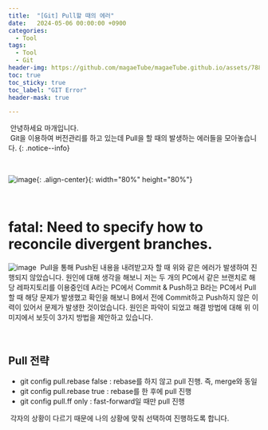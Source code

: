 ```yaml
---
title:  "[Git] Pull할 때의 에러"
date:   2024-05-06 00:00:00 +0900
categories:
  - Tool
tags:
  - Tool
  - Git
header-img: https://github.com/magaeTube/magaeTube.github.io/assets/78892113/f42a15cb-4401-4810-88e6-d777ee29ee52
toc: true
toc_sticky: true
toc_label: "GIT Error"
header-mask: true

---
```


&nbsp;안녕하세요 마개입니다.  
&nbsp;Git을 이용하여 버전관리를 하고 있는데 Pull을 할 때의 발생하는 에러들을 모아놓습니다.
{: .notice--info}

<br>

![image](https://github.com/magaeTube/magaeTube.github.io/assets/78892113/f42a15cb-4401-4810-88e6-d777ee29ee52){: .align-center}{: width="80%" height="80%"} 

<br>

# fatal: Need to specify how to reconcile divergent branches.

![image](https://github.com/magaeTube/magaeTube.github.io/assets/78892113/b6ca80e8-67e7-4314-9c82-0eab9050f925)
&nbsp;Pull을 통해 Push된 내용을 내려받고자 할 때 위와 같은 에러가 발생하여 진행되지 않았습니다. 원인에 대해 생각을 해보니 저는 두 개의 PC에서 같은 브랜치로 해당 레파지토리를 이용중인데 A라는 PC에서 Commit & Push하고 B라는 PC에서 Pull할 때 해당 문제가 발생했고 확인을 해보니 B에서 전에 Commit하고 Push하지 않은 이력이 있어서 문제가 발생한 것이었습니다. 원인은 파악이 되었고 해결 방법에 대해 위 이미지에서 보듯이 3가지 방법을 제안하고 있습니다. 

<br>

## Pull 전략
* git config pull.rebase false : rebase를 하지 않고 pull 진행. 즉, merge와 동일
* git config pull.rebase true : rebase를 한 후에 pull 진행
* git config pull.ff only : fast-forward일 때만 pull 진행

&nbsp;각자의 상황이 다르기 때문에 나의 상황에 맞춰 선택하여 진행하도록 합니다.